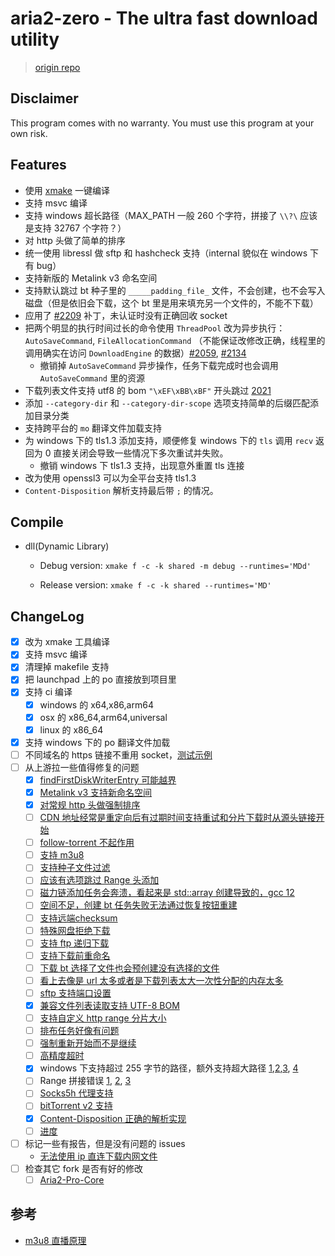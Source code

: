 # aria2-zero - The ultra fast download utility

> [origin repo](https://github.com/aria2/aria2)

## Disclaimer

This program comes with no warranty.
You must use this program at your own risk.

## Features

- 使用 [xmake](https://github.com/xmake-io/xmake) 一键编译
- 支持 msvc 编译
- 支持 windows 超长路径（MAX_PATH 一般 260 个字符，拼接了 `\\?\` 应该是支持 32767 个字符？）
- 对 http 头做了简单的排序
- 统一使用 libressl 做 sftp 和 hashcheck 支持（internal 貌似在 windows 下有 bug）
- 支持新版的 Metalink v3 命名空间
- 支持默认跳过 bt 种子里的 `_____padding_file_` 文件，不会创建，也不会写入磁盘（但是依旧会下载，这个 bt 里是用来填充另一个文件的，不能不下载）
- 应用了 [#2209](https://github.com/aria2/aria2/pull/2209) 补丁，未认证时没有正确回收 socket
- 把两个明显的执行时间过长的命令使用 `ThreadPool` 改为异步执行：`AutoSaveCommand`, `FileAllocationCommand` （不能保证改修改正确，线程里的调用确实在访问 `DownloadEngine` 的数据）[#2059](https://github.com/aria2/aria2/issues/2059), [#2134](https://github.com/aria2/aria2/issues/2134)
  + 撤销掉 `AutoSaveCommand` 异步操作，任务下载完成时也会调用 `AutoSaveCommand` 里的资源
- 下载列表文件支持 utf8 的 bom `"\xEF\xBB\xBF"` 开头跳过 [2021](https://github.com/aria2/aria2/issues/2021)
- 添加 `--category-dir` 和 `--category-dir-scope` 选项支持简单的后缀匹配添加目录分类
- 支持跨平台的 `mo` 翻译文件加载支持
- 为 windows 下的 tls1.3 添加支持，顺便修复 windows 下的 `tls` 调用 `recv` 返回为 0 直接关闭会导致一些情况下多次重试并失败。
  + 撤销 windows 下 tls1.3 支持，出现意外重置 tls 连接
- 改为使用 openssl3 可以为全平台支持 tls1.3
- `Content-Disposition` 解析支持最后带 `;` 的情况。

## Compile

* dll(Dynamic Library)
  
  * Debug version: `xmake f -c -k shared -m debug --runtimes='MDd'`
  
  * Release version: `xmake f -c -k shared --runtimes='MD'`



## ChangeLog

- [x] 改为 xmake 工具编译
- [x] 支持 msvc 编译
- [x] 清理掉 makefile 支持
- [x] 把 launchpad 上的 po 直接放到项目里
- [x] 支持 ci 编译
  + [x] windows 的 x64,x86,arm64
  + [x] osx 的 x86_64,arm64,universal
  + [x] linux 的 x86_64
- [x] 支持 windows 下的 po 翻译文件加载
- [ ] 不同域名的 https 链接不重用 socket，[测试示例](https://github.site/mstorsjo/llvm-mingw/releases/download/20250114/llvm-mingw-20250114-ucrt-x86_64.zip)
- [ ] 从上游拉一些值得修复的问题
  + [x] [findFirstDiskWriterEntry 可能越界](https://github.com/aria2/aria2/issues/2216)
  + [x] [Metalink v3 支持新命名空间](https://github.com/aria2/aria2/issues/2267)
  + [x] [对常规 http 头做强制排序](https://github.com/aria2/aria2/issues/2272)
  + [ ] [CDN 地址经常是重定向后有过期时间支持重试和分片下载时从源头链接开始](https://github.com/aria2/aria2/issues/2197)
  + [ ] [follow-torrent 不起作用](https://github.com/aria2/aria2/issues/2196)
  + [ ] [支持 m3u8](https://github.com/aria2/aria2/issues/2164)
  + [ ] [支持种子文件过滤](https://github.com/aria2/aria2/issues/843)
  + [ ] [应该有选项跳过 Range 头添加](https://github.com/aria2/aria2/issues/2051)
  + [ ] [磁力链添加任务会奔溃，看起来是 std::array 创建导致的，gcc 12](https://github.com/aria2/aria2/issues/2064)
  + [ ] [空间不足，创建 bt 任务失败无法通过恢复按钮重建](https://github.com/aria2/aria2/issues/2043)
  + [ ] [支持远端checksum](https://github.com/aria2/aria2/issues/2076)
  + [ ] [特殊网盘拒绝下载](https://github.com/aria2/aria2/issues/2042)
  + [ ] [支持 ftp 递归下载](https://github.com/aria2/aria2/issues/2036)
  + [ ] [支持下载前重命名](https://github.com/aria2/aria2/issues/2034)
  + [ ] [下载 bt 选择了文件也会预创建没有选择的文件](https://github.com/aria2/aria2/issues/2032)
  + [ ] [看上去像是 url 太多或者是下载列表太大一次性分配的内存太多](https://github.com/aria2/aria2/issues/2025)
  + [ ] [sftp 支持端口设置](https://github.com/aria2/aria2/issues/2022)
  + [x] [兼容文件列表读取支持 UTF-8 BOM](https://github.com/aria2/aria2/issues/2021)
  + [ ] [支持自定义 http range 分片大小](https://github.com/aria2/aria2/issues/2017)
  + [ ] [排布任务好像有问题](https://github.com/aria2/aria2/issues/2012)
  + [ ] [强制重新开始而不是继续](https://github.com/aria2/aria2/issues/2010)
  + [ ] [高精度超时](https://github.com/aria2/aria2/issues/2002)
  + [x] windows 下支持超过 255 字节的路径，额外支持超大路径 [1](https://github.com/aria2/aria2/issues/1997),[2](https://github.com/aria2/aria2/issues/1981),[3](https://github.com/aria2/aria2/issues/1070), [4](https://github.com/imfile-io/imfile-desktop/issues/56)
  + [ ] Range 拼接错误 [1](https://github.com/aria2/aria2/issues/1971), [2](https://github.com/aria2/aria2/issues/1344#issuecomment-1570701152), [3](https://github.com/aria2/aria2/pull/1587)
  + [ ] [Socks5h 代理支持](https://github.com/aria2/aria2/issues/1830)
  + [ ] [bitTorrent v2 支持](https://github.com/aria2/aria2/issues/1685)
  + [x] [Content-Disposition 正确的解析实现](https://github.com/aria2/aria2/issues/1118)
  + [ ] [进度](https://github.com/aria2/aria2/issues?page=17&q=is%3Aissue+is%3Aopen)
- [ ] 标记一些有报告，但是没有问题的 issues
  - [无法使用 ip 直连下载内网文件](https://github.com/aria2/aria2/issues/2049)
- [ ] 检查其它 fork 是否有好的修改
  - [ ] [Aria2-Pro-Core](https://github.com/P3TERX/Aria2-Pro-Core)

## 参考

- [m3u8 直播原理](https://simonzhangcn.github.io/blog-src/dist/live/#%E4%B8%BB%E6%B5%81%E7%9B%B4%E6%92%AD%E5%8D%8F%E8%AE%AE)
